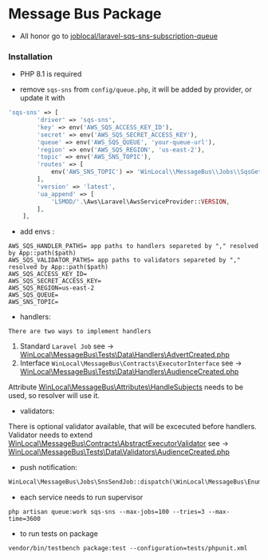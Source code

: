 # Message Bus Package

- All honor go to [joblocal/laravel-sqs-sns-subscription-queue](https://github.com/joblocal/laravel-sqs-sns-subscription-queue)

### Installation

- PHP 8.1 is required

- remove `sqs-sns` from `config/queue.php`, it will be added by provider, or update it with 

```php
'sqs-sns' => [
        'driver' => 'sqs-sns',
        'key' => env('AWS_SQS_ACCESS_KEY_ID'),
        'secret' => env('AWS_SQS_SECRET_ACCESS_KEY'),
        'queue' => env('AWS_SQS_QUEUE', 'your-queue-url'),
        'region' => env('AWS_SQS_REGION', 'us-east-2'),
        'topic' => env('AWS_SNS_TOPIC'),
        'routes' => [
            env('AWS_SNS_TOPIC') => 'WinLocal\\MessageBus\\Jobs\\SqsGetJob',
        ],
        'version' => 'latest',
        'ua_append' => [
            'L5MOD/'.\Aws\Laravel\AwsServiceProvider::VERSION,
        ],
    ],
```

- add envs :

```env
AWS_SQS_HANDLER_PATHS= app paths to handlers separeted by "," resolved by App::path($path)
AWS_SQS_VALIDATOR_PATHS= app paths to validators separeted by "," resolved by App::path($path)
AWS_SQS_ACCESS_KEY_ID=
AWS_SQS_SECRET_ACCESS_KEY=
AWS_SQS_REGION=us-east-2
AWS_SQS_QUEUE=
AWS_SNS_TOPIC=
```
- handlers:

`There are two ways to implement handlers`
1. Standard `Laravel Job` 
    see -> [WinLocal\MessageBus\Tests\Data\Handlers\AdvertCreated.php](https://github.com/Win-Local-Inc/message-bus/blob/main/tests/Data/Handlers/AdvertCreated.php)
2. Interface `WinLocal\MessageBus\Contracts\ExecutorInterface` 
    see -> [WinLocal\MessageBus\Tests\Data\Handlers\AudienceCreated.php](https://github.com/Win-Local-Inc/message-bus/blob/main/tests/Data/Handlers/AudienceCreated.php)

Attribute [WinLocal\MessageBus\Attributes\HandleSubjects](https://github.com/Win-Local-Inc/message-bus/blob/main/src/Attributes/HandleSubjects.php) needs to be used, so resolver will use it.

- validators:

There is optional validator available, that will be excecuted before handlers.
Validator needs to extend [WinLocal\MessageBus\Contracts\AbstractExecutorValidator](https://github.com/Win-Local-Inc/message-bus/blob/main/src/Contracts/AbstractExecutorValidator.php)
    see -> [WinLocal\MessageBus\Tests\Data\Validators\AudienceCreated.php](https://github.com/Win-Local-Inc/message-bus/blob/main/tests/Data/Validators/AudienceCreated.php)

- push notification:

```php
WinLocal\MessageBus\Jobs\SnsSendJob::dispatch(\WinLocal\MessageBus\Enums\Subject $subject, array $message);
```

- each service needs to run supervisor

`php artisan queue:work sqs-sns --max-jobs=100 --tries=3 --max-time=3600`

- to run tests on package

`vendor/bin/testbench package:test --configuration=tests/phpunit.xml`